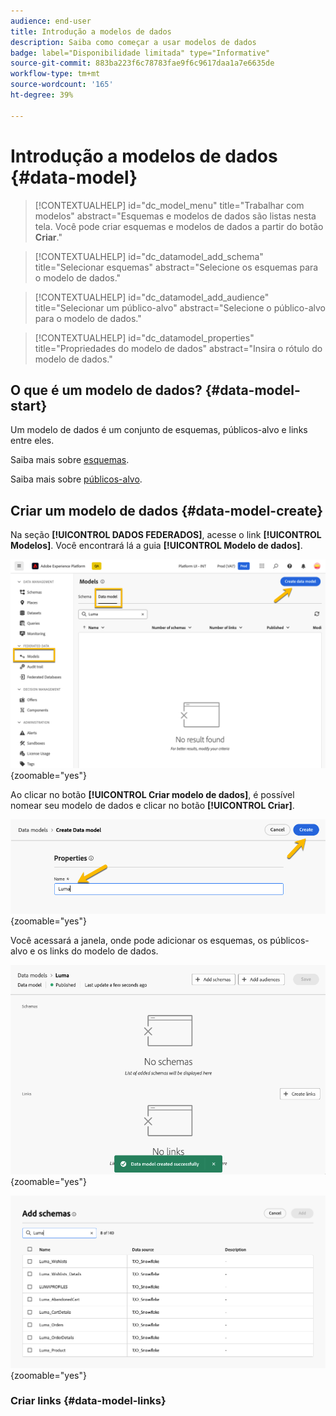 ```yaml
---
audience: end-user
title: Introdução a modelos de dados
description: Saiba como começar a usar modelos de dados
badge: label="Disponibilidade limitada" type="Informative"
source-git-commit: 883ba223f6c78783fae9f6c9617daa1a7e6635de
workflow-type: tm+mt
source-wordcount: '165'
ht-degree: 39%

---
```


# Introdução a modelos de dados {#data-model}


>[!CONTEXTUALHELP]
>id="dc_model_menu"
>title="Trabalhar com modelos"
>abstract="Esquemas e modelos de dados são listas nesta tela. Você pode criar esquemas e modelos de dados a partir do botão **Criar**."

>[!CONTEXTUALHELP]
>id="dc_datamodel_add_schema"
>title="Selecionar esquemas"
>abstract="Selecione os esquemas para o modelo de dados."


>[!CONTEXTUALHELP]
>id="dc_datamodel_add_audience"
>title="Selecionar um público-alvo"
>abstract="Selecione o público-alvo para o modelo de dados."

>[!CONTEXTUALHELP]
>id="dc_datamodel_properties"
>title="Propriedades do modelo de dados"
>abstract="Insira o rótulo do modelo de dados."


## O que é um modelo de dados? {#data-model-start}

Um modelo de dados é um conjunto de esquemas, públicos-alvo e links entre eles.

Saiba mais sobre [esquemas](../customer/schemas.md).

Saiba mais sobre [públicos-alvo](../customer/audiences.md).

## Criar um modelo de dados {#data-model-create}

Na seção **[!UICONTROL DADOS FEDERADOS]**, acesse o link **[!UICONTROL Modelos]**. Você encontrará lá a guia **[!UICONTROL Modelo de dados]**.

![](assets/datamodel_create.png){zoomable="yes"}

Ao clicar no botão **[!UICONTROL Criar modelo de dados]**, é possível nomear seu modelo de dados e clicar no botão **[!UICONTROL Criar]**.

![](assets/datamodel_name.png){zoomable="yes"}

Você acessará a janela, onde pode adicionar os esquemas, os públicos-alvo e os links do modelo de dados.

![](assets/datamodel_created.png){zoomable="yes"}

![](assets/datamodel_schemas.png){zoomable="yes"}

### Criar links {#data-model-links}


